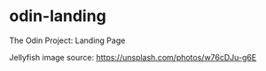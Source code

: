 # odin-landing
The Odin Project: Landing Page

Jellyfish image source: https://unsplash.com/photos/w76cDJu-g6E